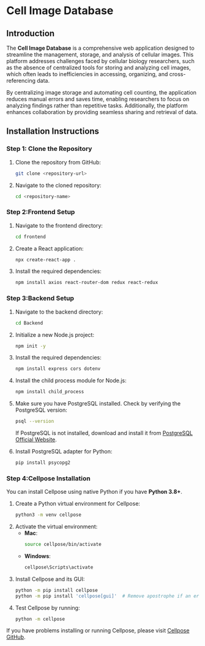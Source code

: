 # Cell Image Database

## Introduction
The **Cell Image Database** is a comprehensive web application designed to streamline the management, storage, and analysis of cellular images. This platform addresses challenges faced by cellular biology researchers, such as the absence of centralized tools for storing and analyzing cell images, which often leads to inefficiencies in accessing, organizing, and cross-referencing data. 

By centralizing image storage and automating cell counting, the application reduces manual errors and saves time, enabling researchers to focus on analyzing findings rather than repetitive tasks. Additionally, the platform enhances collaboration by providing seamless sharing and retrieval of data.

## Installation Instructions

### Step 1: Clone the Repository
1. Clone the repository from GitHub:
   ```bash
   git clone <repository-url>
   ```
2. Navigate to the cloned repository:
   ```bash
   cd <repository-name>
   ```

### Step 2:Frontend Setup
1. Navigate to the frontend directory:
   ```bash
   cd frontend
   ```
2. Create a React application:
   ```bash
   npx create-react-app .
   ```
3. Install the required dependencies:
   ```bash
   npm install axios react-router-dom redux react-redux
   ```

### Step 3:Backend Setup
1. Navigate to the backend directory:
   ```bash
   cd Backend
   ```
2. Initialize a new Node.js project:
   ```bash
   npm init -y
   ```
3. Install the required dependencies:
   ```bash
   npm install express cors dotenv
   ```
4. Install the child process module for Node.js:
   ```bash
   npm install child_process
   ```
5. Make sure you have PostgreSQL installed. Check by verifying the PostgreSQL version:
   ```bash
   psql --version
   ```
   If PostgreSQL is not installed, download and install it from [PostgreSQL Official Website](https://www.postgresql.org/).

6. Install PostgreSQL adapter for Python:
   ```bash
   pip install psycopg2
   ```

### Step 4:Cellpose Installation
You can install Cellpose using native Python if you have **Python 3.8+**.

1. Create a Python virtual environment for Cellpose:
   ```bash
   python3 -m venv cellpose
   ```
2. Activate the virtual environment:
   - **Mac**:
     ```bash
     source cellpose/bin/activate
     ```
   - **Windows**:
     ```bash
     cellpose\Scripts\activate
     ```
3. Install Cellpose and its GUI:
   ```bash
   python -m pip install cellpose
   python -m pip install 'cellpose[gui]'  # Remove apostrophe if an error occurs
   ```
4. Test Cellpose by running:
   ```bash
   python -m cellpose
   ```
If you have problems installing or running Cellpose, please visit [Cellpose GitHub](https://github.com/MouseLand/cellpose).
